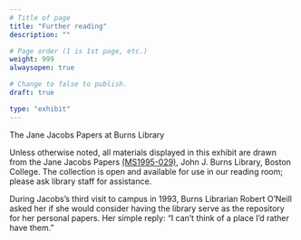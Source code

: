 ```yaml
---
# Title of page
title: "Further reading"
description: ""

# Page order (1 is 1st page, etc.)
weight: 999
alwaysopen: true

# Change to false to publish.
draft: true

type: "exhibit"
---
```


The Jane Jacobs Papers at Burns Library

Unless otherwise noted, all materials displayed in this exhibit are drawn from the Jane Jacobs Papers [(MS1995-029)](https://bc-primo.hosted.exlibrisgroup.com/permalink/f/l6ucgu/ALMA-BC21352764790001021), John J. Burns Library, Boston College. The collection is open and available for use in our reading room; please ask library staff for assistance.

During Jacobs’s third visit to campus in 1993, Burns Librarian Robert O’Neill asked her if she would consider having the library serve as the repository for her personal papers. Her simple reply: “I can’t think of a place I’d rather have them.”

